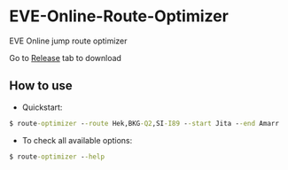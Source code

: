# EVE-Online-Route-Optimizer
EVE Online jump route optimizer

Go to [Release](https://github.com/ParkSnoopy/EVE-Online-Route-Optimizer/releases) tab to download

## How to use
- Quickstart:
```cmd
$ route-optimizer --route Hek,BKG-Q2,SI-I89 --start Jita --end Amarr
```

- To check all available options:
```cmd
$ route-optimizer --help
```
